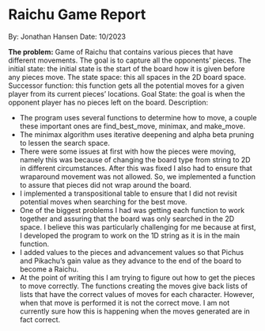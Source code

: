 # Raichu Game Report
By: Jonathan Hansen
Date: 10/2023

**The problem:**
Game of Raichu that contains various pieces that have different movements. The goal is to capture all the opponents’ pieces. The initial state: the initial state is the start of the board how it is given before any pieces move. The state space: this all spaces in the 2D board space. Successor function: this function gets all the potential moves for a given player from its current pieces’ locations. Goal State: the goal is when the opponent player has no pieces left on the board. Description:

- The program uses several functions to determine how to move, a couple these important ones are find_best_move, minimax, and make_move.
- The minimax algorithm uses iterative deepening and alpha beta pruning to lessen the search space.
- There were some issues at first with how the pieces were moving, namely this was because of changing the board type from string to 2D in different circumstances. After this was fixed I also had to ensure that wraparound movement was not allowed. So, we implemented a function to assure that pieces did not wrap around the board.
- I implemented a transpositional table to ensure that I did not revisit potential moves when searching for the best move.
- One of the biggest problems I had was getting each function to work together and assuring that the board was only searched in the 2D space. I believe this was particularly challenging for me because at first, I developed the program to work on the 1D string as it is in the main function.
- I added values to the pieces and advancement values so that Pichus and Pikachu’s gain value as they advance to the end of the board to become a Raichu.
- At the point of writing this I am trying to figure out how to get the pieces to move correctly. The functions creating the moves give back lists of lists that have the correct values of moves for each character. However, when that move is performed it is not the correct move. I am not currently sure how this is happening when the moves generated are in fact correct.


